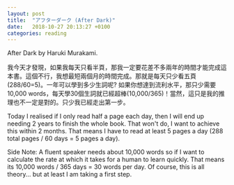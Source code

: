 ```yaml
---
layout: post
title:  "アフターダーク (After Dark)"
date:   2018-10-27 20:13:27 +0100
categories: reading
---
```

After Dark by Haruki Murakami.

我今天才發現，如果我每天只看半頁，那我一定要花差不多兩年的時間才能完成這本書。這個不行，我想最短兩個月的時間完成。那就是每天只少看五頁(288/60=5)。一年可以學到多少生詞呢? 如果你想達到流利水平，那只少需要10,000 words，每天學30個生詞就已經超棒(10,000/365)！當然，這只是我的推理也不一定是對的。只少我已經走出第一步。

Today I realised if I only read half a page each day, then I will end up needing 2 years to finish the whole book. That won't do, I want to achieve this within 2 months. That means I have to read at least 5 pages a day (288 total pages / 60 days = 5 pages a day).

Side Note: A fluent speaker needs about 10,000 words so if I want to calculate the rate at which it takes for a human to learn quickly. That means its 10,000 words / 365 days = 30 words per day. Of course, this is all theory... but at least I am taking a first step.
